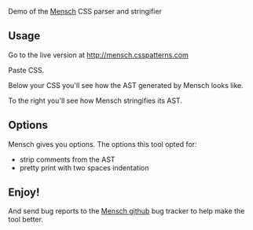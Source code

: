 Demo of the [Mensch](https://github.com/brettstimmerman/mensch) CSS parser and stringifier

## Usage

Go to the live version at http://mensch.csspatterns.com

Paste CSS.

Below your CSS you'll see how the AST generated by Mensch looks like.

To the right you'll see how Mensch stringifies its AST.


## Options

Mensch gives you options. The options this tool opted for: 
 * strip comments from the AST
 * pretty print with two spaces indentation


## Enjoy!

And send bug reports to the [Mensch github](https://github.com/brettstimmerman/mensch) bug tracker to help make the tool better.